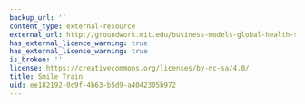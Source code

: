 ```yaml
---
backup_url: ''
content_type: external-resource
external_url: http://groundwork.mit.edu/business-models-global-health-smiletrain/
has_external_licence_warning: true
has_external_license_warning: true
is_broken: ''
license: https://creativecommons.org/licenses/by-nc-sa/4.0/
title: Smile Train
uid: ee182192-0c9f-4b63-b5d9-a4042305b972
---
```

